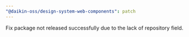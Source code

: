 ```yaml
---
"@daikin-oss/design-system-web-components": patch
---
```


Fix package not released successfully due to the lack of repository field.
